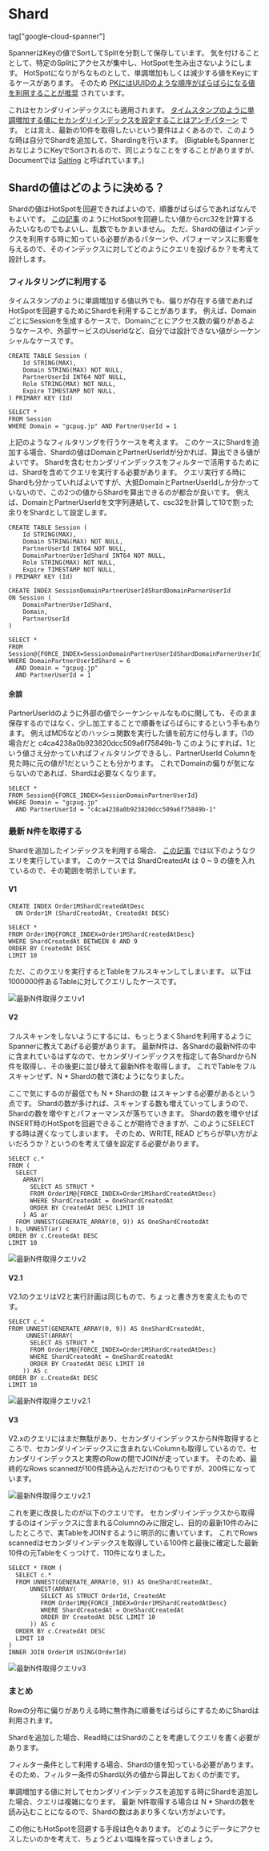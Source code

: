# Shard

tag["google-cloud-spanner"]

SpannerはKeyの値でSortしてSplitを分割して保存しています。
気を付けることとして、特定のSplitにアクセスが集中し、HotSpotを生み出さないようにします。
HotSpotになりがちなものとして、単調増加もしくは減少する値をKeyにするケースがあります。
そのため [PKにはUUIDのような順序がばらばらになる値を利用することが推奨](https://cloud.google.com/spanner/docs/schema-design?hl=en#ordering_timestamp-based_keys) されています。

これはセカンダリインデックスにも適用されます。
[タイムスタンプのように単調増加する値にセカンダリインデックスを設定することはアンチパターン](https://cloud.google.com/spanner/docs/schema-design?hl=en#creating-indexes) です。
とは言え、最新の10件を取得したいという要件はよくあるので、このような時は自分でShardを追加して、Shardingを行います。
(BigtableもSpannerとおなじようにKeyでSortされるので、同じようなことをすることがありますが、Documentでは [Salting](https://cloud.google.com/bigtable/docs/schema-design-time-series?hl=en#ensure_that_your_row_key_avoids_hotspotting) と呼ばれています。)

## Shardの値はどのように決める？

Shardの値はHotSpotを回避できればよいので、順番がばらばらであればなんでもよいです。
[この記事](https://cloud.google.com/blog/products/gcp/sharding-of-timestamp-ordered-data-in-cloud-spanner) のようにHotSpotを回避したい値からcrc32を計算するみたいなものでもよいし、乱数でもかまいません。
ただ、Shardの値はインデックスを利用する時に知っている必要があるパターンや、パフォーマンスに影響を与えるので、そのインデックスに対してどのようにクエリを投げるか？を考えて設計します。

### フィルタリングに利用する

タイムスタンプのように単調増加する値以外でも、偏りが存在する値であればHotSpotを回避するためにShardを利用することがあります。
例えば、DomainごとにSessionを生成するケースで、Domainごとにアクセス数の偏りがあるようなケースや、外部サービスのUserIdなど、自分では設計できない値がシーケンシャルなケースです。

```
CREATE TABLE Session (
	Id STRING(MAX),
	Domain STRING(MAX) NOT NULL,
	PartnerUserId INT64 NOT NULL,
	Role STRING(MAX) NOT NULL,
    Expire TIMESTAMP NOT NULL,
) PRIMARY KEY (Id)
```

```
SELECT * 
FROM Session
WHERE Domain = "gcpug.jp" AND PartnerUserId = 1
```

上記のようなフィルタリングを行うケースを考えます。
このケースにShardを追加する場合、Shardの値はDomainとPartnerUserIdが分かれば、算出できる値がよいです。
Shardを含むセカンダリインデックスをフィルターで活用するためには、Shardを含めてクエリを実行する必要があります。
クエリ実行する時にShardも分かっていればよいですが、大抵DomainとPartnerUserIdしか分かっていないので、この2つの値からShardを算出できるのが都合が良いです。
例えば、DomainとPartnerUserIdを文字列連結して、csc32を計算して10で割った余りをShardとして設定します。

```
CREATE TABLE Session (
	Id STRING(MAX),
	Domain STRING(MAX) NOT NULL,
	PartnerUserId INT64 NOT NULL,
    DomainPartnerUserIdShard INT64 NOT NULL,
	Role STRING(MAX) NOT NULL,
    Expire TIMESTAMP NOT NULL,
) PRIMARY KEY (Id)

CREATE INDEX SessionDomainPartnerUserIdShardDomainParnerUserId 
ON Session (
	DomainPartnerUserIdShard,
	Domain,
	PartnerUserId
)
```

```
SELECT * 
FROM Session@{FORCE_INDEX=SessionDomainPartnerUserIdShardDomainParnerUserId} 
WHERE DomainPartnerUserIdShard = 6
  AND Domain = "gcpug.jp"
  AND PartnerUserId = 1
```

#### 余談

PartnerUserIdのように外部の値でシーケンシャルなものに関しても、そのまま保存するのではなく、少し加工することで順番をばらばらにするという手もあります。
例えばMD5などのハッシュ関数を実行した値を前方に付与します。(1の場合だと c4ca4238a0b923820dcc509a6f75849b-1)
このようにすれば、1という値さえ分かっていればフィルタリングできるし、PartnerUserId Columnを見た時に元の値が1だということも分かります。
これでDomainの偏りが気にならないのであれば、Shardは必要なくなります。

```
SELECT * 
FROM Session@{FORCE_INDEX=SessionDomainPartnerUserId} 
WHERE Domain = "gcpug.jp"
  AND PartnerUserId = "c4ca4238a0b923820dcc509a6f75849b-1"
```

### 最新 N件を取得する

Shardを追加したインデックスを利用する場合、 [この記事](https://cloud.google.com/blog/products/gcp/sharding-of-timestamp-ordered-data-in-cloud-spanner) では以下のようなクエリを実行しています。
このケースでは ShardCreatedAt は 0 ~ 9 の値を入れているので、その範囲を明示しています。

#### V1

```
CREATE INDEX Order1MShardCreatedAtDesc
  ON Order1M (ShardCreatedAt, CreatedAt DESC)

SELECT * 
FROM Order1M@{FORCE_INDEX=Order1MShardCreatedAtDesc} 
WHERE ShardCreatedAt BETWEEN 0 AND 9
ORDER BY CreatedAt DESC 
LIMIT 10
```

ただ、このクエリを実行するとTableをフルスキャンしてしまいます。
以下は1000000件あるTableに対してクエリしたケースです。

![最新N件取得クエリv1](latest-n-query-v1.png "最新N件取得クエリv1")

#### V2

フルスキャンをしないようにするには、もっとうまくShardを利用するようにSpannerに教えてあげる必要があります。
最新N件は、各Shardの最新N件の中に含まれているはずなので、セカンダリインデックスを指定して各ShardからN件を取得し、その後更に並び替えて最新N件を取得します。
これでTableをフルスキャンせず、N * Shardの数で済むようになりました。

ここで気にするのが最低でも N * Shardの数 はスキャンする必要があるという点です。
Shardの数が多ければ、スキャンする数も増えていってしまうので、Shardの数を増やすとパフォーマンスが落ちていきます。
Shardの数を増やせばINSERT時のHotSpotを回避できることが期待できますが、このようにSELECTする時は遅くなってしまいます。
そのため、WRITE, READ どちらが早い方がよいだろうか？というのを考えて値を設定する必要があります。

```
SELECT c.*
FROM (
  SELECT 
    ARRAY(
      SELECT AS STRUCT *
      FROM Order1M@{FORCE_INDEX=Order1MShardCreatedAtDesc}
      WHERE ShardCreatedAt = OneShardCreatedAt
      ORDER BY CreatedAt DESC LIMIT 10
    ) AS ar
  FROM UNNEST(GENERATE_ARRAY(0, 9)) AS OneShardCreatedAt
) b, UNNEST(ar) c
ORDER BY c.CreatedAt DESC
LIMIT 10
```

![最新N件取得クエリv2](latest-n-query-v2.png "最新N件取得クエリv2")

#### V2.1

V2.1のクエリはV2と実行計画は同じもので、ちょっと書き方を変えたものです。

```
SELECT c.*
FROM UNNEST(GENERATE_ARRAY(0, 9)) AS OneShardCreatedAt,
     UNNEST(ARRAY(
      SELECT AS STRUCT *
      FROM Order1M@{FORCE_INDEX=Order1MShardCreatedAtDesc}
      WHERE ShardCreatedAt = OneShardCreatedAt
      ORDER BY CreatedAt DESC LIMIT 10
    )) AS c
ORDER BY c.CreatedAt DESC
LIMIT 10
```

![最新N件取得クエリv2.1](latest-n-query-v2.1.png "最新N件取得クエリv2.1")

#### V3

V2.xのクエリにはまだ無駄があり、セカンダリインデックスからN件取得するところで、セカンダリインデックスに含まれないColumnも取得しているので、セカンダリインデックスと実際のRowの間でJOINが走っています。
そのため、最終的なRows scannedが100件読み込んだだけのつもりですが、200件になっています。

![最新N件取得クエリv2.1](latest-n-query-v2.1-backjoin.png "最新N件取得クエリv2.1")

これを更に改良したのが以下のクエリです。
セカンダリインデックスから取得するのはインデックスに含まれるColumnのみに限定し、目的の最新10件のみにしたところで、実TableをJOINするように明示的に書いています。
これでRows scannedはセカンダリインデックスを取得している100件と最後に確定した最新10件の元Tableをくっつけて、110件になりました。

```
SELECT * FROM (
  SELECT c.*
  FROM UNNEST(GENERATE_ARRAY(0, 9)) AS OneShardCreatedAt,
      UNNEST(ARRAY(
         SELECT AS STRUCT OrderId, CreatedAt
         FROM Order1M@{FORCE_INDEX=Order1MShardCreatedAtDesc}
         WHERE ShardCreatedAt = OneShardCreatedAt
         ORDER BY CreatedAt DESC LIMIT 10
      )) AS c
  ORDER BY c.CreatedAt DESC
  LIMIT 10
)
INNER JOIN Order1M USING(OrderId)
```

![最新N件取得クエリv3](latest-n-query-v3.png "最新N件取得クエリv3")

### まとめ

Rowの分布に偏りがありえる時に無作為に順番をばらばらにするためにShardは利用されます。

Shardを追加した場合、Read時にはShardのことを考慮してクエリを書く必要があります。

フィルター条件として利用する場合、Shardの値を知っている必要があります。
そのため、フィルター条件のShard以外の値から算出しておくのが楽です。

単調増加する値に対してセカンダリインデックスを追加する時にShardを追加した場合、クエリは複雑になります。
最新 N件取得する場合は N * Shardの数を読み込むことになるので、Shardの数はあまり多くない方がよいです。

この他にもHotSpotを回避する手段は色々あります。
どのようにデータにアクセスしたいのかを考えて、ちょうどよい塩梅を探っていきましょう。